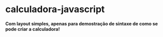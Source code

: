 # calculadora-javascript

#### Com layout simples, apenas para demostração de sintaxe de como se pode criar a calculadora!
